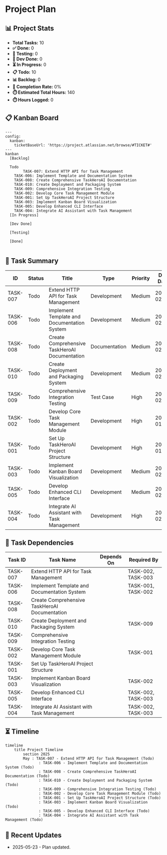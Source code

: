 # Project Plan

## 📊 Project Stats
- **Total Tasks:** 10
- **✅ Done:** 0
- **🧪 Testing:** 0
- **🔄 Dev Done:** 0
- **⏳ In Progress:** 0
- **📋 Todo:** 10
- **📊 Backlog:** 0
- **🎯 Completion Rate:** 0%
- **⏱️ Estimated Total Hours:** 140
- **⏱️ Hours Logged:** 0

## 📋 Kanban Board
```mermaid
---
config:
  kanban:
    ticketBaseUrl: 'https://project.atlassian.net/browse/#TICKET#'
---
kanban
  [Backlog]
    
  Todo
        TASK-007: Extend HTTP API for Task Management
    TASK-006: Implement Template and Documentation System
    TASK-008: Create Comprehensive TaskHeroAI Documentation
    TASK-010: Create Deployment and Packaging System
    TASK-009: Comprehensive Integration Testing
    TASK-002: Develop Core Task Management Module
    TASK-001: Set Up TaskHeroAI Project Structure
    TASK-003: Implement Kanban Board Visualization
    TASK-005: Develop Enhanced CLI Interface
    TASK-004: Integrate AI Assistant with Task Management
  [In Progress]
    
  [Dev Done]
    
  [Testing]
    
  [Done]
    
```

## 📝 Task Summary
| ID | Status | Title | Type | Priority | Due Date | Assigned To | Progress |
|----|--------|-------|------|----------|----------|-------------|----------|
| TASK-007 | Todo | Extend HTTP API for Task Management | Development | Medium | 2025-02-12 | Developer | 0% |
| TASK-006 | Todo | Implement Template and Documentation System | Development | Medium | 2025-02-10 | Developer | 0% |
| TASK-008 | Todo | Create Comprehensive TaskHeroAI Documentation | Documentation | Medium | 2025-02-15 | Developer | 0% |
| TASK-010 | Todo | Create Deployment and Packaging System | Development | Medium | 2025-02-20 | Developer | 0% |
| TASK-009 | Todo | Comprehensive Integration Testing | Test Case | High | 2025-02-17 | Developer | 0% |
| TASK-002 | Todo | Develop Core Task Management Module | Development | High | 2025-01-31 | Developer | 0% |
| TASK-001 | Todo | Set Up TaskHeroAI Project Structure | Development | High | 2025-01-29 | Developer | 0% |
| TASK-003 | Todo | Implement Kanban Board Visualization | Development | Medium | 2025-02-02 | Developer | 0% |
| TASK-005 | Todo | Develop Enhanced CLI Interface | Development | Medium | 2025-02-07 | Developer | 0% |
| TASK-004 | Todo | Integrate AI Assistant with Task Management | Development | High | 2025-02-05 | Developer | 0% |

## 🔗 Task Dependencies
| Task ID | Task Name | Depends On | Required By |
|---------|-----------|------------|-------------|
| TASK-007 | Extend HTTP API for Task Management |  | TASK-002, TASK-003 |
| TASK-006 | Implement Template and Documentation System |  | TASK-001, TASK-002 |
| TASK-008 | Create Comprehensive TaskHeroAI Documentation |  |  |
| TASK-010 | Create Deployment and Packaging System |  | TASK-009 |
| TASK-009 | Comprehensive Integration Testing |  |  |
| TASK-002 | Develop Core Task Management Module |  | TASK-001 |
| TASK-001 | Set Up TaskHeroAI Project Structure |  |  |
| TASK-003 | Implement Kanban Board Visualization |  | TASK-002 |
| TASK-005 | Develop Enhanced CLI Interface |  | TASK-002, TASK-003 |
| TASK-004 | Integrate AI Assistant with Task Management |  | TASK-002, TASK-003 |

## ⏳ Timeline
```mermaid
timeline
    title Project Timeline
        section 2025
        May : TASK-007 - Extend HTTP API for Task Management (Todo)
               : TASK-006 - Implement Template and Documentation System (Todo)
               : TASK-008 - Create Comprehensive TaskHeroAI Documentation (Todo)
               : TASK-010 - Create Deployment and Packaging System (Todo)
               : TASK-009 - Comprehensive Integration Testing (Todo)
               : TASK-002 - Develop Core Task Management Module (Todo)
               : TASK-001 - Set Up TaskHeroAI Project Structure (Todo)
               : TASK-003 - Implement Kanban Board Visualization (Todo)
               : TASK-005 - Develop Enhanced CLI Interface (Todo)
               : TASK-004 - Integrate AI Assistant with Task Management (Todo)
```

## 🔄 Recent Updates

- 2025-05-23 - Plan updated.
